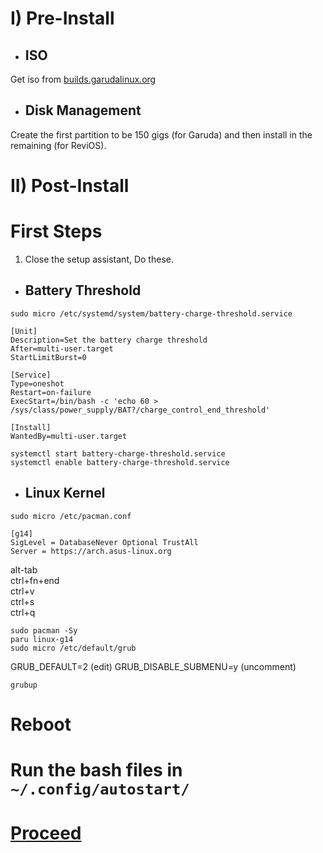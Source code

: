 # I) Pre-Install

- ## ISO
Get iso from [builds.garudalinux.org](https://builds.garudalinux.org)

- ## Disk Management
Create the first partition to be 150 gigs (for Garuda) and then install in the remaining (for ReviOS).

# II) Post-Install

# First Steps

1. Close the setup assistant, Do these.

- ## Battery Threshold

```
sudo micro /etc/systemd/system/battery-charge-threshold.service 
```

```
[Unit]
Description=Set the battery charge threshold
After=multi-user.target
StartLimitBurst=0

[Service]
Type=oneshot
Restart=on-failure
ExecStart=/bin/bash -c 'echo 60 > /sys/class/power_supply/BAT?/charge_control_end_threshold'

[Install]
WantedBy=multi-user.target
```

```
systemctl start battery-charge-threshold.service
systemctl enable battery-charge-threshold.service
```

- ## Linux Kernel
```
sudo micro /etc/pacman.conf
```
```
[g14]
SigLevel = DatabaseNever Optional TrustAll
Server = https://arch.asus-linux.org
```
alt-tab<br>ctrl+fn+end<br>ctrl+v<br>ctrl+s<br>ctrl+q<br>
```
sudo pacman -Sy
paru linux-g14
sudo micro /etc/default/grub
```
GRUB_DEFAULT=2 (edit)
GRUB_DISABLE_SUBMENU=y (uncomment)
```
grubup
```
# Reboot

# Run the bash files in `~/.config/autostart/`

# [Proceed](https://github.com/hookstdev/OmniGuides/blob/omni/Software/Linux.md)

